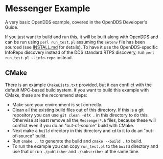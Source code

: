 # Messenger Example

A very basic OpenDDS example, covered in the OpenDDS Developer's Guide.

If you just want to build and run this, it will be built along with OpenDDS and
can be run using `perl run_test.pl` assuming the `setenv` file has been sourced
(see [INSTALL.md](../../../INSTALL.md) for details). To have it use the
OpenDDS-specific InfoRepo discovery instead of the DDS standard RTPS discovery,
run `perl run_test.pl --info-repo` instead.

## CMake

There is an example `CMakeLists.txt` provided, but it can conflict with the
default MPC-based build system. If you want to build this example with CMake,
these are the recommend steps:

 - Make sure your environment is set correctly.
 - Clean all the existing build files out of this directory. If this is a git
   repository you can use `git clean -dfX .` in this directory to do this.
   Otherwise at least remove all the `Messenger*.h` files, because these will
   conflict even if you do an "out-of-source" build with CMake.
 - Next make a `build` directory in this directory and `cd` to it to do an
   "out-of-source" build.
 - Run `cmake ..` to generate the build and `cmake --build .` to build.
 - To run the example you can copy `run_test.pl` to the `build` directory and
   use that or run `./publisher` and `./subscriber` at the same time.
